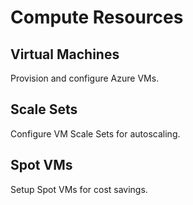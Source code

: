 # Compute Resources

## Virtual Machines
Provision and configure Azure VMs.

## Scale Sets
Configure VM Scale Sets for autoscaling.

## Spot VMs
Setup Spot VMs for cost savings.